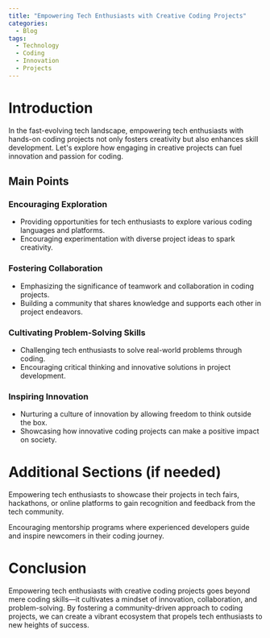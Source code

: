 ```yaml
---
title: "Empowering Tech Enthusiasts with Creative Coding Projects"
categories:
  - Blog
tags:
  - Technology
  - Coding
  - Innovation
  - Projects
---
```


# Introduction
In the fast-evolving tech landscape, empowering tech enthusiasts with hands-on coding projects not only fosters creativity but also enhances skill development. Let's explore how engaging in creative projects can fuel innovation and passion for coding.

## Main Points
### Encouraging Exploration
- Providing opportunities for tech enthusiasts to explore various coding languages and platforms.
- Encouraging experimentation with diverse project ideas to spark creativity.

### Fostering Collaboration
- Emphasizing the significance of teamwork and collaboration in coding projects.
- Building a community that shares knowledge and supports each other in project endeavors.

### Cultivating Problem-Solving Skills
- Challenging tech enthusiasts to solve real-world problems through coding.
- Encouraging critical thinking and innovative solutions in project development.

### Inspiring Innovation
- Nurturing a culture of innovation by allowing freedom to think outside the box.
- Showcasing how innovative coding projects can make a positive impact on society.

# Additional Sections (if needed)
Empowering tech enthusiasts to showcase their projects in tech fairs, hackathons, or online platforms to gain recognition and feedback from the tech community.

Encouraging mentorship programs where experienced developers guide and inspire newcomers in their coding journey.

# Conclusion
Empowering tech enthusiasts with creative coding projects goes beyond mere coding skills—it cultivates a mindset of innovation, collaboration, and problem-solving. By fostering a community-driven approach to coding projects, we can create a vibrant ecosystem that propels tech enthusiasts to new heights of success.